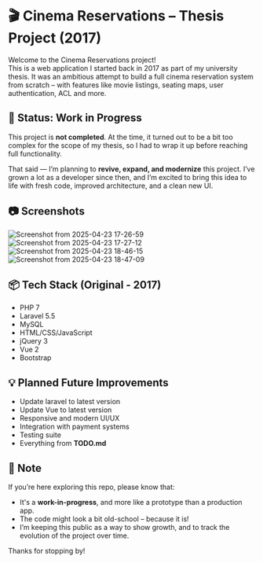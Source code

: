 # 🎬 Cinema Reservations – Thesis Project (2017)

Welcome to the Cinema Reservations project!  
This is a web application I started back in 2017 as part of my university thesis. It was an ambitious attempt to build a full cinema reservation system from scratch – with features like movie listings, seating maps, user authentication, ACL and more.

## 🚧 Status: Work in Progress

This project is **not completed**. At the time, it turned out to be a bit too complex for the scope of my thesis, so I had to wrap it up before reaching full functionality.

That said — I’m planning to **revive, expand, and modernize** this project. I’ve grown a lot as a developer since then, and I’m excited to bring this idea to life with fresh code, improved architecture, and a clean new UI.

## 📷 Screenshots
![Screenshot from 2025-04-23 17-26-59](https://github.com/user-attachments/assets/916a3298-d4f4-4e3c-9d13-7fa63243847b)
![Screenshot from 2025-04-23 17-27-12](https://github.com/user-attachments/assets/37876869-13c0-465c-b945-1c3ee912292f)
![Screenshot from 2025-04-23 18-46-15](https://github.com/user-attachments/assets/160245b3-f5b8-481f-977d-ef150c29e826)
![Screenshot from 2025-04-23 18-47-09](https://github.com/user-attachments/assets/0b88db89-c870-449f-bd2a-e549947c8001)

## 📦 Tech Stack (Original - 2017)
- PHP 7
- Laravel 5.5
- MySQL
- HTML/CSS/JavaScript
- jQuery 3
- Vue 2
- Bootstrap

## 💡 Planned Future Improvements 
- Update laravel to latest version
- Update Vue to latest version
- Responsive and modern UI/UX
- Integration with payment systems
- Testing suite
- Everything from **TODO.md**

## 📝 Note
If you’re here exploring this repo, please know that:
- It's a **work-in-progress**, and more like a prototype than a production app.
- The code might look a bit old-school – because it is! 
- I’m keeping this public as a way to show growth, and to track the evolution of the project over time.


Thanks for stopping by!
